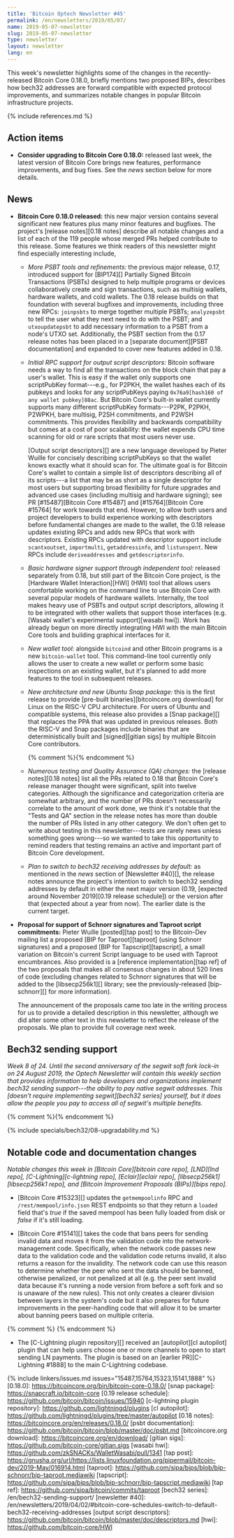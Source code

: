 ```yaml
---
title: 'Bitcoin Optech Newsletter #45'
permalink: /en/newsletters/2019/05/07/
name: 2019-05-07-newsletter
slug: 2019-05-07-newsletter
type: newsletter
layout: newsletter
lang: en
---
```

This week's newsletter highlights some of the changes in the
recently-released Bitcoin Core 0.18.0, briefly mentions two proposed BIPs, describes how bech32 addresses
are forward compatible with expected protocol improvements, and
summarizes notable changes in popular Bitcoin infrastructure projects.

{% include references.md %}

## Action items

- **Consider upgrading to Bitcoin Core 0.18.0:** released last week, the
  latest version of Bitcoin Core brings new features, performance
  improvements, and bug fixes.  See the *news* section below for
  more details.

## News

- **Bitcoin Core 0.18.0 released:** this new major version contains
  several significant new features plus many minor features and
  bugfixes.  The project's [release notes][0.18 notes] describe
  all notable changes and a list of each of the 119 people whose merged
  PRs helped contribute to this release.  Some features we think readers
  of this newsletter might find especially interesting include,

  - *More PSBT tools and refinements:* the previous major release,
    0.17, introduced support for [BIP174][] Partially Signed Bitcoin
    Transactions (PSBTs) designed to help multiple programs or devices
    collaboratively create and sign transactions, such as multisig
    wallets, hardware wallets, and cold wallets.  The 0.18 release
    builds on that foundation with several bugfixes and improvements,
    including three new RPCs: `joinpsbts` to merge together multiple
    PSBTs; `analyzepsbt` to tell the user what they next need to do
    with the PSBT; and `utxoupdatepsbt` to add necessary information
    to a PSBT from a node's UTXO set.  Additionally, the PSBT section
    from the 0.17 release notes has been placed in a [separate
    document][PSBT documentation] and expanded to cover new features
    added in 0.18.

  - *Initial RPC support for output script descriptors:* Bitcoin
    software needs a way to find all the transactions on the block chain
    that pay a user's wallet.  This is easy if the wallet only supports one
    scriptPubKey format---e.g., for P2PKH, the wallet hashes each of
    its pubkeys and looks for any scriptPubKeys paying `0x76a9[hash160
    of any wallet pubkey]88ac`.  But Bitcoin Core's built-in wallet
    currently supports many different scriptPubKey formats---P2PK,
    P2PKH, P2WPKH, bare multisig, P2SH commitments, and P2WSH
    commitments.  This provides flexibility and backwards
    compatibility but comes at a cost of poor scalability: the wallet
    expends CPU time scanning for old or rare scripts that most users
    never use.

    [Output script descriptors][] are a new language developed by Pieter
    Wuille for concisely describing scriptPubKeys so that the wallet
    knows exactly what it should scan for.  The ultimate goal is for
    Bitcoin Core's wallet to contain a simple list of descriptors
    describing all of its scripts---a list that may be as short as a
    single descriptor for most users but supporting broad
    flexibility for future upgrades and advanced use cases (including
    multisig and hardware signing); see PR [#15487][Bitcoin Core
    #15487] and [#15764][Bitcoin Core #15764] for work towards that
    end.  However, to allow both users and project developers to
    build experience working with descriptors before fundamental
    changes are made to the wallet, the 0.18 release updates
    existing RPCs and adds new RPCs that work with descriptors.
    Existing RPCs updated with descriptor support include
    `scantxoutset`, `importmulti`, `getaddressinfo`, and
    `listunspent`.  New RPCs include `deriveaddresses` and
    `getdescriptorinfo`.

  - *Basic hardware signer support through independent tool:* released
    separately from 0.18, but still part of the Bitcoin Core project,
    is the [Hardware Wallet Interaction][HWI] (HWI) tool that allows
    users comfortable working on the command line to use Bitcoin Core
    with several popular models of hardware wallets.  Internally, the
    tool makes heavy use of PSBTs and output script descriptors,
    allowing it to be integrated with other wallets that support those
    interfaces (e.g. [Wasabi wallet's experimental support][wasabi
    hwi]).  Work has already begun on more directly integrating HWI
    with the main Bitcoin Core tools and building graphical interfaces
    for it.

  - *New wallet tool:* alongside `bitcoind` and other Bitcoin programs
    is a new `bitcoin-wallet` tool.  This command-line tool currently
    only allows the user to create a new wallet or perform some basic
    inspections on an existing wallet, but it's planned to add more
    features to the tool in subsequent releases.

  - *New architecture and new Ubuntu Snap package:* this is the first
    release to provide [pre-built binaries][bitcoincore.org download]
    for Linux on the RISC-V CPU architecture.  For users of Ubuntu and
    compatible systems, this release also provides a [Snap package][]
    that replaces the PPA that was updated in previous releases.
    Both the RISC-V and Snap packages include binaries that are
    deterministically built and [signed][gitian sigs] by multiple
    Bitcoin Core contributors.

    {% comment %}<!--
    152 Tests and QA
    74 Docs
    65 wallet
    55 RPCs and other APIs
    51 GUI
    47 Build system
    43 Misc
    17 p2p and network code
    13 Platform support
    9 block and tx handling
    1 mining
    1 consensus
    -->{% endcomment %}

  - *Numerous testing and Quality Assurance (QA) changes:* the
    [release notes][0.18 notes] list all the PRs related to 0.18 that
    Bitcoin Core's release manager thought were significant, split
    into twelve categories.  Although the significance and
    categorization criteria are somewhat arbitrary, and the number of
    PRs doesn't necessarily correlate to the amount of work done, we
    think it's notable that the "Tests and QA" section in the release
    notes has more than double the number of PRs listed in any other
    category.  We don't often get to write about testing in this
    newsletter---tests are rarely news unless something goes
    wrong---so we wanted to take this opportunity to remind readers
    that testing remains an active and important part of Bitcoin Core
    development.

  - *Plan to switch to bech32 receiving addresses by default:* as
    mentioned in the *news* section of [Newsletter #40][], the release
    notes announce the project's intention to switch to bech32 sending
    addresses by default in either the next major version (0.19,
    [expected around November 2019][0.19 release schedule]) or the
    version after that (expected about a year from now).  The earlier
    date is the current target.

- **Proposal for support of Schnorr signatures and Taproot script commitments:**
  Pieter Wuille [posted][tap post] to the Bitcoin-Dev
  mailing list a proposed [BIP for Taproot][taproot] (using Schnorr
  signatures) and a proposed [BIP for Tapscript][tapscript], a small
  variation on Bitcoin's current Script language to be used with Taproot
  encumbrances.  Also provided is a [reference implementation][tap ref]
  of the two proposals that makes all consensus changes in about 520
  lines of code (excluding changes related to Schnorr signatures that
  will be added to the [libsecp256k1][] library; see the previously-released
  [bip-schnorr][] for more information).

  The announcement of the proposals came too late in the writing
  process for us to provide a detailed description in this newsletter,
  although we did alter some other text in this newsletter to reflect
  the release of the proposals.  We plan to provide full coverage
  next week.

## Bech32 sending support

*Week 8 of 24.  Until the second anniversary of the segwit soft
fork lock-in on 24 August 2019, the Optech Newsletter will contain this
weekly section that provides information to help developers and
organizations implement bech32 sending support---the ability to pay
native segwit addresses.  This [doesn't require implementing
segwit][bech32 series] yourself, but it does allow the people you pay to
access all of segwit's multiple benefits.*

{% comment %}<!-- weekly reminder for harding: check Bech32 Adoption
wiki page for changes -->{% endcomment %}

{% include specials/bech32/08-upgradability.md %}

## Notable code and documentation changes

*Notable changes this week in [Bitcoin Core][bitcoin core repo],
[LND][lnd repo], [C-Lightning][c-lightning repo], [Eclair][eclair repo],
[libsecp256k1][libsecp256k1 repo], and [Bitcoin Improvement Proposals
(BIPs)][bips repo].*

- [Bitcoin Core #15323][] updates the `getmempoolinfo` RPC and
  `/rest/mempool/info.json` REST endpoints so that they return a
  `loaded` field that's *true* if the saved mempool has been fully
  loaded from disk or *false* if it's still loading.

- [Bitcoin Core #15141][] takes the code that bans peers for sending
  invalid data and moves it from the validation code into the
  network-management code.  Specifically, when the network code passes
  new data to the validation code and the validation code returns
  invalid, it also returns a reason for the invalidity.  The network
  code can use this reason to determine whether the peer who sent the
  data should be banned, otherwise penalized, or not penalized at all
  (e.g. the peer sent invalid data because it's running a node version
  from before a soft fork and so is unaware of the new rules).  This not
  only creates a clearer division between layers in the system's code
  but it also prepares for future improvements in the peer-handling code
  that will allow it to be smarter about banning peers based on multiple
  criteria.

{% comment %}<!-- This was direct pushed (no PR): https://github.com/lightningd/plugins/commit/187c66a9b1412edced3c51cb53ba568f245a5614 --> {% endcomment %}

- The [C-Lightning plugin repository][] received an [autopilot][cl
  autopilot] plugin that can help users choose one or more channels to
  open to start sending LN payments.  The plugin is based on an [earlier
  PR][C-Lightning #1888] to the main C-Lightning codebase.

{% include linkers/issues.md issues="15487,15764,15323,15141,1888" %}
[0.18.0]: https://bitcoincore.org/bin/bitcoin-core-0.18.0/
[snap package]: https://snapcraft.io/bitcoin-core
[0.19 release schedule]: https://github.com/bitcoin/bitcoin/issues/15940
[c-lightning plugin repository]: https://github.com/lightningd/plugins
[cl autopilot]: https://github.com/lightningd/plugins/tree/master/autopilot
[0.18 notes]: https://bitcoincore.org/en/releases/0.18.0/
[psbt documentation]: https://github.com/bitcoin/bitcoin/blob/master/doc/psbt.md
[bitcoincore.org download]: https://bitcoincore.org/en/download/
[gitian sigs]: https://github.com/bitcoin-core/gitian.sigs
[wasabi hwi]: https://github.com/zkSNACKs/WalletWasabi/pull/1341
[tap post]: https://gnusha.org/url/https://lists.linuxfoundation.org/pipermail/bitcoin-dev/2019-May/016914.html
[taproot]: https://github.com/sipa/bips/blob/bip-schnorr/bip-taproot.mediawiki
[tapscript]: https://github.com/sipa/bips/blob/bip-schnorr/bip-tapscript.mediawiki
[tap ref]: https://github.com/sipa/bitcoin/commits/taproot
[bech32 series]: /en/bech32-sending-support/
[newsletter #40]: /en/newsletters/2019/04/02/#bitcoin-core-schedules-switch-to-default-bech32-receiving-addresses
[output script descriptors]: https://github.com/bitcoin/bitcoin/blob/master/doc/descriptors.md
[hwi]: https://github.com/bitcoin-core/HWI
